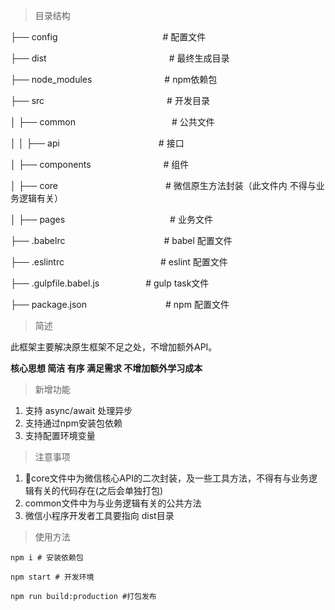 > 目录结构

├── config　　　　　　　　　　　　# 配置文件

├── dist　　　　　　　　　　　　　　# 最终生成目录

├── node_modules　　　　　　　　 # npm依赖包

├── src　　　　　　　　　　　　　　# 开发目录

│ ├── common　　　　　　　　　　　# 公共文件

│ │ ├── api　　　　　　　　　　　 # 接口

│ ├── components　　　　　　　　 # 组件

│ ├── core　　　　　　　　　　　　 # 微信原生方法封装（此文件内 不得与业务逻辑有关）

│ ├── pages　　　　　　　　　　　　# 业务文件

├── .babelrc　　　　　　　　　　　 # babel 配置文件

├── .eslintrc　　　　　　　　　　　# eslint 配置文件

├── .gulpfile.babel.js　　　　　 # gulp task文件

├── package.json　　　　　　　　　# npm 配置文件

> 简述

此框架主要解决原生框架不足之处，不增加额外API。

**核心思想 简洁 有序 满足需求 不增加额外学习成本**

> 新增功能

1. 支持 async/await 处理异步
2. 支持通过npm安装包依赖
3. 支持配置环境变量

> 注意事项

1. core文件中为微信核心API的二次封装，及一些工具方法，不得有与业务逻辑有关的代码存在(之后会单独打包)
2. common文件中为与业务逻辑有关的公共方法
3. 微信小程序开发者工具要指向 dist目录

> 使用方法


```
npm i # 安装依赖包
```

```
npm start # 开发环境
```

```
npm run build:production #打包发布
```


